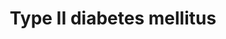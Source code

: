 ---
annotations:
- id: PW:0000013
  parent: disease pathway
  type: Pathway Ontology
  value: disease pathway
- id: CL:0000169
  parent: native cell
  type: Cell Type Ontology
  value: type B pancreatic cell
- id: PW:0000208
  parent: disease pathway
  type: Pathway Ontology
  value: type 2 diabetes mellitus pathway
- id: DOID:9351
  parent: disease of metabolism
  type: Disease Ontology
  value: diabetes mellitus
- id: DOID:4195
  parent: disease of metabolism
  type: Disease Ontology
  value: hyperglycemia
authors:
- Anku
- Khanspers
- MaintBot
- Evelo
- AlexanderPico
- Ddigles
- Mkutmon
- DeSl
- Ssd1805
- Egonw
citedin:
- link: PMC7925531
  title: Identification of candidate genes and pathways in retinopathy of prematurity
    by whole exome sequencing of preterm infants enriched in phenotypic extremes (2021)
- link: PMC7439438
  title: Cell invasion in digital microfluidic microgel systems (2020)
communities:
- Diseases
description: 'Insulin resistance is strongly associated with type II diabetes. "Diabetogenic"
  factors including FFA, TNFalpha and cellular stress induce insulin resistance through
  inhibition of IRS1 functions. Serine/threonine phosphorylation, interaction with
  SOCS, regulation of the expression, modification of the cellular localization, and
  degradation represent the molecular mechanisms stimulated by them. Various kinases
  (ERK, JNK, IKKbeta, PKCzeta, PKCtheta and mTOR) are involved in this process.  The
  development of type II diabetes requires impaired beta-cell function. Chronic hyperglycemia
  has been shown to induce multiple defects in beta-cells. Hyperglycemia has been
  proposed to lead to large amounts of reactive oxygen species (ROS) in beta-cells,
  with subsequent damage to cellular components including PDX-1. Loss of PDX-1, a
  critical regulator of insulin promoter activity, has also been proposed as an important
  mechanism leading to beta-cell dysfunction.   Although there is little doubt as
  to the importance of genetic factors in type II diabetes, genetic analysis is difficult
  due to complex interaction among multiple susceptibility genes and between genetic
  and environmental factors. Genetic studies have therefore given very diverse results.
  Kir6.2 and IRS are two of the candidate genes. It is known that Kir6.2 and IRS play
  central roles in insulin secretion and insulin signal transmission, respectively.  Source:
  [http://www.kegg.jp/dbget-bin/www_bget?pathway+map04930 KEGG]  Proteins on this
  pathway have targeted assays available via the [https://assays.cancer.gov/available_assays?wp_id=WP1584
  CPTAC Assay Portal].'
last-edited: 2023-04-28
ndex: 19435c0e-8b63-11eb-9e72-0ac135e8bacf
organisms:
- Homo sapiens
redirect_from:
- /index.php/Pathway:WP1584
- /instance/WP1584
- /instance/WP1584_r126398
revision: r126398
schema-jsonld:
- '@context': https://schema.org/
  '@id': https://wikipathways.github.io/pathways/WP1584.html
  '@type': Dataset
  creator:
    '@type': Organization
    name: WikiPathways
  description: 'Insulin resistance is strongly associated with type II diabetes. "Diabetogenic"
    factors including FFA, TNFalpha and cellular stress induce insulin resistance
    through inhibition of IRS1 functions. Serine/threonine phosphorylation, interaction
    with SOCS, regulation of the expression, modification of the cellular localization,
    and degradation represent the molecular mechanisms stimulated by them. Various
    kinases (ERK, JNK, IKKbeta, PKCzeta, PKCtheta and mTOR) are involved in this process.  The
    development of type II diabetes requires impaired beta-cell function. Chronic
    hyperglycemia has been shown to induce multiple defects in beta-cells. Hyperglycemia
    has been proposed to lead to large amounts of reactive oxygen species (ROS) in
    beta-cells, with subsequent damage to cellular components including PDX-1. Loss
    of PDX-1, a critical regulator of insulin promoter activity, has also been proposed
    as an important mechanism leading to beta-cell dysfunction.   Although there is
    little doubt as to the importance of genetic factors in type II diabetes, genetic
    analysis is difficult due to complex interaction among multiple susceptibility
    genes and between genetic and environmental factors. Genetic studies have therefore
    given very diverse results. Kir6.2 and IRS are two of the candidate genes. It
    is known that Kir6.2 and IRS play central roles in insulin secretion and insulin
    signal transmission, respectively.  Source: [http://www.kegg.jp/dbget-bin/www_bget?pathway+map04930
    KEGG]  Proteins on this pathway have targeted assays available via the [https://assays.cancer.gov/available_assays?wp_id=WP1584
    CPTAC Assay Portal].'
  keywords:
  - ''
  - ADIPO
  - ATP
  - Ca2+
  - ERK
  - GK
  - GLUT2
  - GLUT4
  - Glucose
  - IKK
  - INS
  - INSR
  - IRS
  - JNK
  - Kir6.2
  - MafA
  - P13K
  - PDX-1
  - PRKCZ
  - PYK
  - Pyruvate
  - SOCS
  - SURF1
  - TNF alpha
  - VDCC
  - mTOR
  license: CC0
  name: Type II diabetes mellitus
seo: CreativeWork
title: Type II diabetes mellitus
wpid: WP1584
---